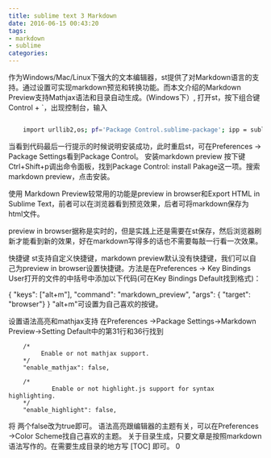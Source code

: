 ```yaml
---
title: sublime text 3 Markdown
date: 2016-06-15 00:43:20
tags:
- markdown
- sublime
categories:
---
```



作为Windows/Mac/Linux下强大的文本编辑器，st提供了对Markdown语言的支持。通过设置可实现markdown预览和转换功能。而本文介绍的Markdown Preview支持Mathjax语法和目录自动生成。(Windows下）,
打开st，按下组合键Control + `，出现控制台，输入
``` bash

	import urllib2,os; pf='Package Control.sublime-package'; ipp = sublime.installed_packages_path(); os.makedirs( ipp ) if not os.path.exists(ipp) else None; urllib2.install_opener( urllib2.build_opener( urllib2.ProxyHandler( ))); open( os.path.join( ipp, pf), 'wb' ).write( urllib2.urlopen( 'http://sublime.wbond.net/' +pf.replace( ' ','%20' )).read()); print( 'Please restart Sublime Text to finish installation')

```

当看到代码最后一行提示的时候说明安装成功，此时重启st，可在Preferences -> Package Settings看到Package Control。
安装markdown preview
按下键Ctrl+Shift+p调出命令面板，找到Package Control: install Pakage这一项。搜索markdown preview，点击安装。

使用
Markdown Preview较常用的功能是preview in browser和Export HTML in Sublime Text，前者可以在浏览器看到预览效果，后者可将markdown保存为html文件。

preview in browser据称是实时的，但是实践上还是需要在st保存，然后浏览器刷新才能看到新的效果，好在markdown写得多的话也不需要每敲一行看一次效果。

快捷键
st支持自定义快捷键，markdown preview默认没有快捷键，我们可以自己为preview in browser设置快捷键。方法是在Preferences -> Key Bindings User打开的文件的中括号中添加以下代码(可在Key Bindings Default找到格式)：

 { "keys": ["alt+m"], "command": "markdown_preview", "args": { "target": "browser"} }
"alt+m"可设置为自己喜欢的按键。

设置语法高亮和mathjax支持
在Preferences ->Package Settings->Markdown Preview->Setting Default中的第31行和36行找到

``` config
	/*
		 Enable or not mathjax support.
	*/
	"enable_mathjax": false,

	/*
			Enable or not highlight.js support for syntax highlighting.
	*/
	"enable_highlight": false,
```
将 两个false改为true即可。
语法高亮跟编辑器的主题有关，可以在Preferences ->Color Scheme找自己喜欢的主题。
关于目录生成，只要文章是按照markdown语法写作的。在需要生成目录的地方写
[TOC]
即可。
 0
  
